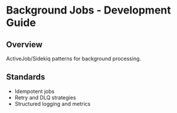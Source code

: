 # Background Jobs - Development Guide

## Overview
ActiveJob/Sidekiq patterns for background processing.

## Standards
- Idempotent jobs
- Retry and DLQ strategies
- Structured logging and metrics


